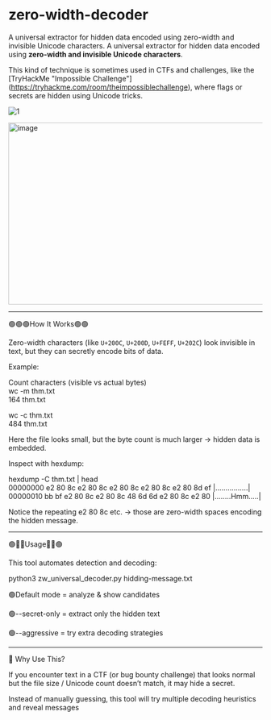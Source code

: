 # zero-width-decoder
A universal extractor for hidden data encoded using zero-width and invisible Unicode characters. A universal extractor for hidden data encoded using **zero-width and invisible Unicode characters**.

This kind of technique is sometimes used in CTFs and challenges, like the [TryHackMe "Impossible Challenge"] (https://tryhackme.com/room/theimpossiblechallenge), where flags or secrets are hidden using Unicode tricks.   

![1](https://github.com/user-attachments/assets/1ad68d0b-96fd-40a2-91fd-0ec38d191e7f)                                                                                                                                      

<img width="1258" height="361" alt="image" src="https://github.com/user-attachments/assets/8f53fdc7-f0e2-4394-933c-e29b852a6bf4" />

--------


🟢🟢🟢How It Works🟢🟢

Zero-width characters (like `U+200C`, `U+200D`, `U+FEFF`, `U+202C`) look invisible in text, but they can secretly encode bits of data.  

Example:

Count characters (visible vs actual bytes)                                                                                                                                                                                 
wc -m thm.txt                                                                                                                                                                                                              
164 thm.txt

wc -c thm.txt                                                                                                                                                                                                              
484 thm.txt


Here the file looks small, but the byte count is much larger → hidden data is embedded.


Inspect with hexdump:

hexdump -C thm.txt | head                                                                                                                                                                                                  
00000000  e2 80 8c e2 80 8c e2 80  8c e2 80 8c e2 80 8d ef  |................|
00000010  bb bf e2 80 8c e2 80 8c  48 6d 6d e2 80 8c e2 80  |........Hmm.....|

Notice the repeating e2 80 8c etc. → those are zero-width spaces encoding the hidden message.

---------------------------

🟢👨👨Usage👨👨🟢

This tool automates detection and decoding:

python3 zw_universal_decoder.py hidding-message.txt

🟢Default mode = analyze & show candidates

🟢--secret-only = extract only the hidden text

🟢--aggressive = try extra decoding strategies

---------------------------

🎯 Why Use This?

If you encounter text in a CTF (or bug bounty challenge) that looks normal but the file size / Unicode count doesn’t match, it may hide a secret.

Instead of manually guessing, this tool will try multiple decoding heuristics and reveal messages
